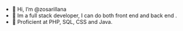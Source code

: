 - 👋 Hi, I’m @zosarillana
- 🌱 Im a full stack developer, I can do both front end and back end .
- 💪 Proficient at PHP, SQL, CSS and Java.




